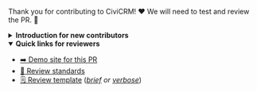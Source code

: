 Thank you for contributing to CiviCRM! ❤️ We will need to test and review the PR. 👷

<details>
<summary><strong>Introduction for new contributors</strong></summary>

- If this is your first PR, an admin will greenlight automated testing with the command `ok to test` or `add to whitelist`.
- A series of tests will automatically run. You can see the results at the bottom of this page (if there are any problems, it will include a link to see what went wrong).
- A [demo site]({{{ci.browse_test_url}}}) will be built where anyone can try out a version of CiviCRM that includes your changes.
- If this process needs to be repeated, an admin will issue the command `test this please` to rerun tests and build a new demo site.
- Before this PR can be merged, it [needs to be reviewed](https://docs.civicrm.org/dev/en/latest/core/pr-review/). Please keep in mind that reviewers are volunteers, and their response time can vary from a few hours to a few weeks depending on their availability and their knowledge of this particular part of CiviCRM.
- A great way to speed up this process is to "trade reviews" with someone - find an open PR that you feel able to review, and leave a comment like "I'm reviewing this now, could you please review mine?" (include a link to yours). You don't have to wait for a response to get started (and you don't have to stop at one!) the more you review, the faster this process goes for everyone :smile:

</details>

<details open="open">
<summary><strong>Quick links for reviewers</strong></summary>

- [➡️ Demo site for this PR]({{{ci.browse_test_url}}})
- [📖 Review standards](https://docs.civicrm.org/dev/en/latest/standards/review/)
- [🗒️ Review template](https://civicrm.org/dev/review/template-word.md) (*[brief](https://civicrm.org/dev/review/template-word.md) or [verbose](https://raw.githubusercontent.com/civicrm/civicrm-dev-docs/master/docs/standards/review/template-del-1.0.md)*)

</details>
